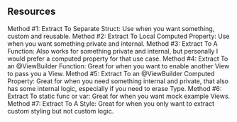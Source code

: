 ## Resources

Method #1: Extract To Separate Struct: Use when you want something, custom and reusable.
Method #2: Extract To Local Computed Property: Use when you want something private and internal.
Method #3: Extract To A Function: Also works for something private and internal, but personally I would prefer a computed property for that use case.
Method #4: Extract To an @ViewBuilder Function: Great for when you want to enable another View to pass you a View.
Method #5: Extract To an @ViewBuilder Computed Property: Great for when you need something internal and private, that also has some internal logic, especially if you need to erase Type.
Method #6: Extract To static func or var: Great for when you want mock example Views.
Method #7: Extract To A Style: Great for when you only want to extract custom styling but not custom logic.

